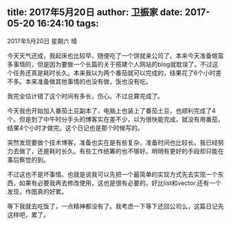 title: 2017年5月20日
author: 卫振家
date: 2017-05-20 16:24:10
tags:
---
2017年5月20日 星期六 晴

今天天气还成，我起床也比较早，随便吃了一个饼就来公司了。本来今天准备做蛮多事情的，但是因为要做一个长篇的关于搭建个人网站的blog就耽误了。不过这个任务还真是耗时长久。本来我以为两个番茄就可以完成的，结果花了6个小时差不多。本来准备做其他事情的也没有做，饭也没有吃。

我完全估计错了这个时间有多长，伤心。不过总算完成了。



今天我也开始加入番茄土豆副本了，电脑上也装上了番茄土豆，也顺利完成了4个。但是到了中午时分手头的博客实在差不少，以为很快能完成，就没有用番茄，结果4个小时才做完。这个日记也是那个时候写的。



突然发现要做个技术博客，准备也实在是有些复杂，准备时间也比较长。我已经努力去做了，还是耗时长久。有些工作统筹的也不够好。明明有更好的手段却只能在事后察觉的到。



不过这也不是坏事情。也就是说我可以先把一个最简单的实现方式先去实现一个东西，如果有必要我再去修改使用，这也是很有必要的。好比list和vector.还有一个发现，作图真的好累。



等下我就去吃饭了，一点精神都没有了。我考虑一下等下还回公司么，这篇日记先这样吧，累了。